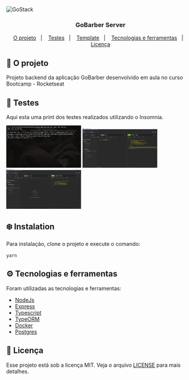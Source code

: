 <img alt="GoStack" src="https://storage.googleapis.com/golden-wind/bootcamp-gostack/header-desafios-new.png" />

<h3 align="center">
  GoBarber Server
</h3>

<p align="center">
  <a href="#rocket-o-projeto">O projeto</a>&nbsp;&nbsp;&nbsp;|&nbsp;&nbsp;&nbsp;
  <a href="#hammer-testes">Testes</a>&nbsp;&nbsp;&nbsp;|&nbsp;&nbsp;&nbsp;
  <a href="#snowflake-instalation">Template</a>&nbsp;&nbsp;&nbsp;|&nbsp;&nbsp;&nbsp;
  <a href="#gear-tecnologias-e-ferramentas">Tecnologias e ferramentas</a>&nbsp;&nbsp;&nbsp;|&nbsp;&nbsp;&nbsp;
  <a href="#memo-licença">Licença</a>
</p>

## :rocket: O projeto
Projeto backend da aplicação GoBarber desenvolvido em aula no curso Bootcamp - Rocketseat

## :hammer: Testes

Aqui esta uma print dos testes realizados utilizando o Insomnia.
<div>
<img alt="GoStack" width="200px" src="./run-server.png" />
<img alt="GoStack" width=200px src="./server-session.png" />
<img alt="GoStack" width=200px src="./server-appointments-list.png" />
</div>


## :snowflake: Instalation

Para instalação, clone o projeto e execute o comando:

```
yarn
```

## :gear: Tecnologias e ferramentas

Foram utilizadas as tecnologias e ferramentas:
* [NodeJs](https://nodejs.org/)
* [Express](https://expressjs.com/pt-br/)
* [Typescript](https://www.typescriptlang.org/)
* [TypeORM](https://typeorm.io/#/)
* [Docker](https://www.docker.com/)
* [Postgres](https://www.postgresql.org/)


## :memo: Licença

Esse projeto está sob a licença MIT. Veja o arquivo [LICENSE](LICENSE.md) para mais detalhes.


